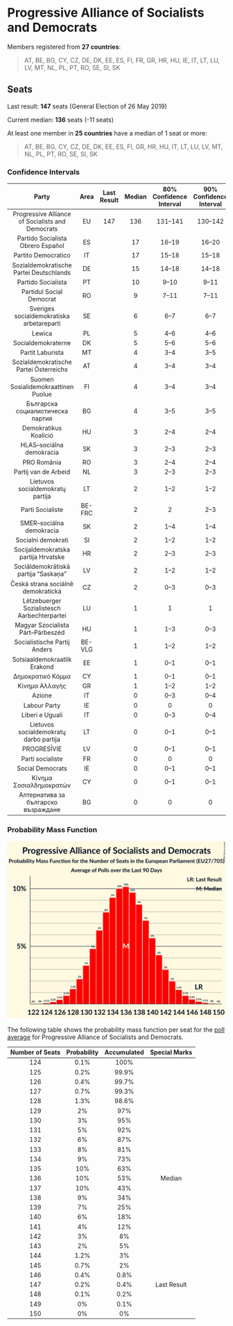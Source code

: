 # Progressive Alliance of Socialists and Democrats

Members registered from **27 countries**:

> AT, BE, BG, CY, CZ, DE, DK, EE, ES, FI, FR, GR, HR, HU, IE, IT, LT, LU, LV, MT, NL, PL, PT, RO, SE, SI, SK

## Seats

Last result: **147** seats (General Election of 26 May 2019)

Current median: **136** seats (-11 seats)

At least one member in **25 countries** have a median of 1 seat or more:

> AT, BE, BG, CY, CZ, DE, DK, EE, ES, FI, GR, HR, HU, IT, LT, LU, LV, MT, NL, PL, PT, RO, SE, SI, SK

### Confidence Intervals

| Party | Area | Last Result | Median | 80% Confidence Interval | 90% Confidence Interval | 95% Confidence Interval | 99% Confidence Interval |
|:-----:|:----:|:-----------:|:------:|:-----------------------:|:-----------------------:|:-----------------------:|:-----------------------:|
| Progressive Alliance of Socialists and Democrats | EU | 147 | 136 | 131–141 | 130–142 | 128–144 | 126–146 |
| Partido Socialista Obrero Español | ES | | 17 | 16–19 | 16–20 | 15–20 | 15–20 |
| Partito Democratico | IT | | 17 | 15–18 | 15–18 | 15–19 | 14–20 |
| Sozialdemokratische Partei Deutschlands | DE | | 15 | 14–18 | 14–18 | 14–18 | 13–18 |
| Partido Socialista | PT | | 10 | 9–10 | 9–11 | 9–11 | 8–11 |
| Partidul Social Democrat | RO | | 9 | 7–11 | 7–11 | 7–12 | 6–12 |
| Sveriges socialdemokratiska arbetareparti | SE | | 6 | 6–7 | 6–7 | 6–7 | 5–7 |
| Lewica | PL | | 5 | 4–6 | 4–6 | 3–6 | 3–7 |
| Socialdemokraterne | DK | | 5 | 5–6 | 5–6 | 5–6 | 5–6 |
| Partit Laburista | MT | | 4 | 3–4 | 3–5 | 3–5 | 3–5 |
| Sozialdemokratische Partei Österreichs | AT | | 4 | 3–4 | 3–4 | 3–4 | 3–5 |
| Suomen Sosialidemokraattinen Puolue | FI | | 4 | 3–4 | 3–4 | 3–4 | 3–4 |
| Българска социалистическа партия | BG | | 4 | 3–5 | 3–5 | 3–5 | 3–6 |
| Demokratikus Koalíció | HU | | 3 | 2–4 | 2–4 | 2–4 | 2–4 |
| HLAS–sociálna demokracia | SK | | 3 | 2–3 | 2–3 | 2–3 | 2–3 |
| PRO România | RO | | 3 | 2–4 | 2–4 | 2–4 | 2–5 |
| Partij van de Arbeid | NL | | 3 | 2–3 | 2–3 | 2–3 | 2–3 |
| Lietuvos socialdemokratų partija | LT | | 2 | 1–2 | 1–2 | 1–2 | 1–2 |
| Parti Socialiste | BE-FRC | | 2 | 2 | 2–3 | 2–3 | 2–3 |
| SMER–sociálna demokracia | SK | | 2 | 1–4 | 1–4 | 1–4 | 1–4 |
| Socialni demokrati | SI | | 2 | 1–2 | 1–2 | 1–2 | 1–2 |
| Socijaldemokratska partija Hrvatske | HR | | 2 | 2–3 | 2–3 | 2–3 | 2–3 |
| Sociāldemokrātiskā partija “Saskaņa” | LV | | 2 | 1–2 | 1–2 | 1–2 | 1–2 |
| Česká strana sociálně demokratická | CZ | | 2 | 0–3 | 0–3 | 0–3 | 0–3 |
| Lëtzebuerger Sozialistesch Aarbechterpartei | LU | | 1 | 1 | 1 | 1 | 1 |
| Magyar Szocialista Párt–Párbeszéd | HU | | 1 | 1–3 | 0–3 | 0–3 | 0–3 |
| Socialistische Partij Anders | BE-VLG | | 1 | 1–2 | 1–2 | 1–2 | 1–2 |
| Sotsiaaldemokraatlik Erakond | EE | | 1 | 0–1 | 0–1 | 0–1 | 0–1 |
| Δημοκρατικό Κόμμα | CY | | 1 | 0–1 | 0–1 | 0–1 | 0–1 |
| Κίνημα Αλλαγής | GR | | 1 | 1–2 | 1–2 | 1–2 | 1–2 |
| Azione | IT | | 0 | 0–3 | 0–4 | 0–4 | 0–4 |
| Labour Party | IE | | 0 | 0 | 0 | 0 | 0 |
| Liberi e Uguali | IT | | 0 | 0–3 | 0–4 | 0–4 | 0–4 |
| Lietuvos socialdemokratų darbo partija | LT | | 0 | 0–1 | 0–1 | 0–1 | 0–1 |
| PROGRESĪVIE | LV | | 0 | 0–1 | 0–1 | 0–1 | 0–1 |
| Parti socialiste | FR | | 0 | 0 | 0 | 0 | 0 |
| Social Democrats | IE | | 0 | 0–1 | 0–1 | 0–2 | 0–2 |
| Κίνημα Σοσιαλδημοκρατών | CY | | 0 | 0–1 | 0–1 | 0–1 | 0–1 |
| Алтернатива за българско възраждане | BG | | 0 | 0 | 0 | 0 | 0 |

### Probability Mass Function

![Graph with seats probability mass function not yet produced](average-2020-08-31-seats-pmf-progressiveallianceofsocialistsanddemocrats.png "Seats Probability Mass Function")

The following table shows the probability mass function per seat for the [poll average](average-2020-08-31.html) for Progressive Alliance of Socialists and Democrats.

| Number of Seats | Probability | Accumulated | Special Marks |
|:---------------:|:-----------:|:-----------:|:-------------:|
| 124 | 0.1% | 100% |  |
| 125 | 0.2% | 99.9% |  |
| 126 | 0.4% | 99.7% |  |
| 127 | 0.7% | 99.3% |  |
| 128 | 1.3% | 98.6% |  |
| 129 | 2% | 97% |  |
| 130 | 3% | 95% |  |
| 131 | 5% | 92% |  |
| 132 | 6% | 87% |  |
| 133 | 8% | 81% |  |
| 134 | 9% | 73% |  |
| 135 | 10% | 63% |  |
| 136 | 10% | 53% | Median |
| 137 | 10% | 43% |  |
| 138 | 9% | 34% |  |
| 139 | 7% | 25% |  |
| 140 | 6% | 18% |  |
| 141 | 4% | 12% |  |
| 142 | 3% | 8% |  |
| 143 | 2% | 5% |  |
| 144 | 1.2% | 3% |  |
| 145 | 0.7% | 2% |  |
| 146 | 0.4% | 0.8% |  |
| 147 | 0.2% | 0.4% | Last Result |
| 148 | 0.1% | 0.2% |  |
| 149 | 0% | 0.1% |  |
| 150 | 0% | 0% |  |


